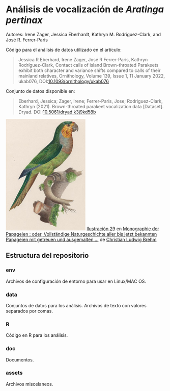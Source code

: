 # Análisis de vocalización de *Aratinga pertinax*

Autores: Irene Zager, Jessica Eberhardt, Kathryn M. Rodríguez-Clark, and José R. Ferrer-Paris

Código para el análisis de datos utilizado en el artículo:

> Jessica R Eberhard, Irene Zager, José R Ferrer-Paris, Kathryn Rodríguez-Clark, Contact calls of island Brown-throated Parakeets exhibit both character and variance shifts compared to calls of their mainland relatives, Ornithology, Volume 139, Issue 1, 11 January 2022, ukab076, DOI:[10.1093/ornithology/ukab076](https://doi.org/10.1093/ornithology/ukab076)

Conjunto de datos disponible en:
> Eberhard, Jessica; Zager, Irene; Ferrer-Paris, Jose; Rodriguez-Clark, Kathryn (2021). Brown-throated parakeet vocalization data [Dataset]. Dryad. DOI:[10.5061/dryad.k3j9kd58b](https://doi.org/10.5061/dryad.k3j9kd58b)

*![Aratinga pertinax2](assets/img/Apertinax_ilustracion_Papageien_small.png)*
[Ilustración 29](https://biodiversitylibrary.org/page/40194378) en [Monographie der Papageien : oder, Vollständige Naturgeschichte aller bis jetzt bekannten Papageien mit getreuen und ausgemalten ...](https://doi.org/10.5962/bhl.title.61090) de [Christian Ludwig Brehm](https://de.wikipedia.org/wiki/Christian_Ludwig_Brehm)

## Estructura del repositorio

### env
Archivos de configuración de entorno para usar en Linux/MAC OS.

### data
Conjuntos de datos para los análisis. Archivos de texto con valores separados por comas.

### R
Código en R para los análisis.

### doc
Documentos.

### assets
Archivos miscelaneos.
